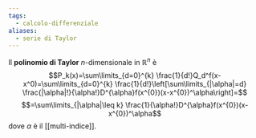 ```yaml
---
tags:
  - calcolo-differenziale
aliases:
  - serie di Taylor
---
```

Il **polinomio di Taylor** $n$-dimensionale in $\mathbb{R}^{n}$ è
$$P_k(x)=\sum\limits_{d=0}^{k} \frac{1}{d!}Q_d^f(x-x^0)=\sum\limits_{d=0}^{k} \frac{1}{d!}\left[\sum\limits_{|\alpha|=d} \frac{|\alpha|!}{\alpha!}D^{\alpha}f(x^{0})(x-x^{0})^\alpha\right]=$$
$$=\sum\limits_{|\alpha|\leq k} \frac{1}{\alpha!}D^{\alpha}f(x^{0})(x-x^{0})^\alpha$$
dove $\alpha$ è il [[multi-indice]].